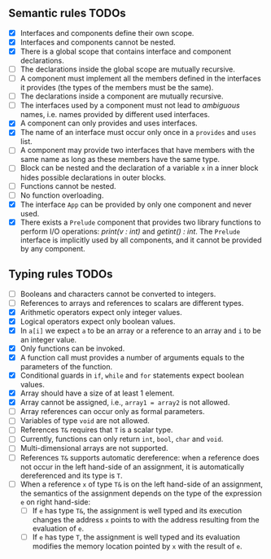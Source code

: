 ## Semantic rules TODOs
- [x] Interfaces and components define their own scope.
- [x] Interfaces and components cannot be nested.
- [x] There is a global scope that contains interface and component declarations.
- [ ] The declarations inside the global scope are mutually recursive.
- [ ] A component must implement all the members defined in the interfaces it provides (the types of the members must be the same).
- [ ] The declarations inside a component are mutually recursive.
- [ ] The interfaces used by a component must not lead to *ambiguous* names, i.e. names provided by different used interfaces.
- [x] A component can only provides and uses interfaces.
- [x] The name of an interface must occur only once in a `provides` and `uses` list.
- [ ] A component may provide two interfaces that have members with the same name as long as these members have the same type.
- [ ] Block can be nested and the declaration of a variable `x` in a inner block hides possible declarations in outer blocks.
- [ ] Functions cannot be nested.
- [ ] No function overloading.
- [x] The interface `App` can be provided by only one component and never used.
- [x] There exists a `Prelude` component that provides two library functions to perform I/O operations: *print(v : int)* and *getint() : int*. The `Prelude` interface is implicitly used by all components, and it cannot be provided by any component. 

## Typing rules TODOs
- [ ] Booleans and characters cannot be converted to integers.
- [ ] References to arrays and references to scalars are different types.
- [x] Arithmetic operators expect only integer values.
- [x] Logical operators expect only boolean values.
- [x] In `a[i]` we expect `a` to be an array or a reference to an array and `i` to be an integer value.
- [x] Only functions can be invoked.
- [x] A function call must provides a number of arguments equals to the parameters of the function.
- [x] Conditional guards in `if`, `while` and `for` statements expect boolean values.
- [x] Array should have a size of at least 1 element.
- [x] Array cannot be assigned, i.e., `array1 = array2` is not allowed.
- [ ] Array references can occur only as formal parameters.
- [ ] Variables of type `void` are not allowed.
- [ ] References `T&` requires that `T` is a scalar type.
- [ ] Currently, functions can only return `int`, `bool`, `char` and `void`.
- [ ] Multi-dimensional arrays are not supported.
- [ ] References `T&` supports automatic dereference: when a reference does not occur in the left hand-side of an assignment, it is automatically dereferenced and its type is `T`.
- [ ] When a reference `x` of type `T&` is on the left hand-side of an assignment, the semantics of the assignment depends on the type of the expression `e` on right hand-side: 
  - [ ] If `e` has type `T&`, the assignment is well typed and its execution changes the address `x` points to with the address resulting from the evaluation of `e`.
  - [ ] If `e` has type `T`, the assignment is well typed and its evaluation modifies the memory location pointed by `x` with the result of `e`.
